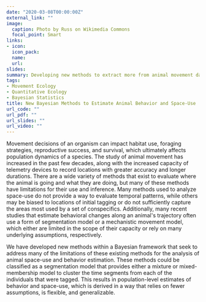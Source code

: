 ```yaml
---
date: "2020-03-08T00:00:00Z"
external_link: ""
image:
  caption: Photo by Russ on Wikimedia Commons
  focal_point: Smart
links:
- icon: 
  icon_pack: 
  name: 
  url: 
slides: 
summary: Developing new methods to extract more from animal movement data.
tags:
- Movement Ecology
- Quantitative Ecology
- Bayesian Statistics
title: New Bayesian Methods to Estimate Animal Behavior and Space-Use
url_code: ""
url_pdf: ""
url_slides: ""
url_video: ""
---
```


Movement decisions of an organism can impact habitat use, foraging strategies, reproductive success, and survival, which ultimately affects population dynamics of a species. The study of animal movement has increased in the past few decades, along with the increased capacity of telemetry devices to record locations with greater accuracy and longer durations. There are a wide variety of methods that exist to evaluate where the animal is going and what they are doing, but many of these methods have limitations for their use and inference. Many methods used to analyze space-use do not provide a way to evaluate temporal patterns, while others may be biased to locations of initial tagging or do not sufficiently capture the areas most used by a set of conspecifics. Additionally, many recent studies that estimate behavioral changes along an animal's trajectory often use a form of segmentation model or a mechanistic movement model, which either are limited in the scope of their capacity or rely on many underlying assumptions, respectively.

We have developed new methods within a Bayesian framework that seek to address many of the limitations of these existing methods for the analysis of animal space-use and behavior estimation. These methods could be classified as a segmentation model that provides either a mixture or mixed-membership model to cluster the time segments from each of the individuals that were tagged. This results in population-level estimates of behavior and space-use, which is derived in a way that relies on fewer assumptions, is flexible, and generalizable.